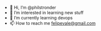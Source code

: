 - 👋 Hi, I’m @philstronder
- 👀 I’m interested in learning new stuff
- 🌱 I’m currently learning devops
- 📫 How to reach me felipevale@gmail.com

<!---
philstronder/philstronder is a ✨ special ✨ repository because its `README.md` (this file) appears on your GitHub profile.
You can click the Preview link to take a look at your changes.
--->
